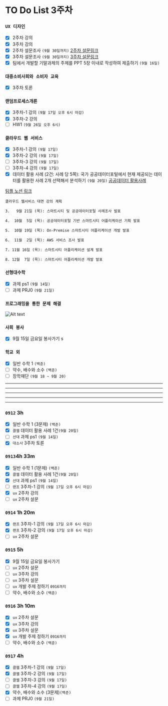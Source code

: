 # TO Do List 3주차

### `UX 디자인` 
- [x] 2주차 강의
- [x] 3주차 강의
- [x] 2주차 설문조사 `(9월 30일까지)`
[2주차 설문링크](https://forms.gle/pZPotm4uKZ8CQA8V8)
- [x] 3주차 설문조사 `(9월 30일까지)`
[3주차 설문링크](https://docs.google.com/forms/d/e/1FAIpQLSfmoUIgjP-n2Hqm2KPICQVo52DrlDkdzmaAcL3AQLiIOdTHRw/viewform)
- [x] 팀에서 개발할 기말과제의 주제를 PPT 5장 이내로 작성하여 제출하기 `(9월 16일)`

### `대중소비사회와 소비자 교육`
- [X] 3주차 토론

### `랜덤프로세스개론`
- [x] 3주차-1 강의 `(9월 17일 오후 6시 마감)`
- [x] 3주차-2 강의
- [ ] HW1 `(9월 26일 오후 6시)`

### `클라우드 웹 서비스`
- [x] 3주차-1 강의 `(9월 17일)`
- [x] 3주차-2 강의 `(9월 17일)` 
- [ ] 3주차-3 강의 `(9월 17일)`
- [ ] 3주차-4 강의 `(9월 17일)`
- [x] 데이터 활용 사례 (2건: 사례 당 5쪽): 국가 공공데이터포털에서 현재 제공되는 데이 터를 활용한 사례 2개 선택해서 분석하기 `(9월 20일)` 
[공공데이터 활용사례](https://www.data.go.kr/tcs/puc/selectPublicUseCaseListView.do)

[팀플 노션 링크](https://www.notion.so/Cloud-Web-Service-Team-Project-cb7f98e2e37c43fd98b7937e0d5018c5)
```
클라우드 웹서비스 대면 강의 계획

3.   9월 21일 (목): 스마트시티 및 공공데이터포털 사례조사 발표

4.  10월  5일 (목): 공공데이터포털 기반 스마트시티 어플리케이션 기획 발표

5.  10월 19일 (목): On-Premise 스마트시티 어플리케이션 개발 발표

6.  11월  2일 (목): AWS 서비스 조사 발표

7. 11월 16일 (목): 스마트시티 어플리케이션 설계 발표

8. 12월  7일 (목): 스마트시티 어플리케이션 개발 발표
```

### `선형대수학`
- [x] 과제 ps1 `(9월 14일)`
- [ ] 과제 PRJ0 `(9월 21일)`

### `프로그래밍을 통한 문제 해결`

![Alt text](%E1%84%91%E1%85%B3%E1%84%90%E1%85%A9%E1%86%BC%E1%84%86%E1%85%AE%E1%86%AB%E1%84%80%E1%85%A1%E1%86%BC%E1%84%8B%E1%85%B4%E1%84%80%E1%85%A8%E1%84%92%E1%85%AC%E1%86%A8%E1%84%89%E1%85%A5.png)

### `사회 봉사`
- [x] 9월 15일 금요일 봉사가기
s
### `학교 외`
- [x] 일반 수학 1 `(백준)`
- [ ] 약수, 배수와 소수 `(백준)`
- [ ] 장학재단 `(9월 18 ~ 9월 20)`

---
---
---
---
---

### `0912` 3h
- [x] 일반 수학 1 (3문제) `(백준)`
- [x] `클웹` 데이터 활용 사례 1건`(9월 20일)` 
- [ ] `선대` 과제 ps1 `(9월 14일)`
- [x] `대소사` 3주차 토론

### `0913`4h 33m
- [x] 일반 수학 1 (1문제) `(백준)`
- [x] `클웹` 데이터 활용 사례 1건`(9월 20일)` 
- [x] `선대` 과제 ps1 `(9월 14일)`
- [ ] `랜프` 3주차-1 강의 `(9월 17일 오후 6시 마감)`
- [x] `ux` 2주차 강의
- [ ] `ux` 2주차 설문

### `0914` 1h 20m
- [x] `랜프` 3주차-1 강의 `(9월 17일 오후 6시 마감)`
- [x] `랜프` 3주차-2 강의 `(9월 17일 오후 6시 마감)`
- [ ] `ux` 2주차 설문

### `0915` 5h
- [X] 9월 15일 금요일 봉사가기
- [ ] `ux` 2주차 설문
- [ ] `ux` 3주차 강의
- [ ] `ux` 3주차 설문
- [ ] `ux` 개발 주제 정하기 `0916까지`
- [ ] 약수, 배수와 소수 `(백준)`

### `0916` 3h 10m
- [x] `ux` 2주차 설문
- [x] `ux` 3주차 강의
- [x] `ux` 3주차 설문
- [x] `ux` 개발 주제 정하기 `0916까지`
- [ ] 약수, 배수와 소수 `(백준)`

### `0917` 4h
- [x] `클웹` 3주차-1 강의 `(9월 17일)`
- [x] `클웹` 3주차-2 강의 `(9월 17일)` 
- [ ] `클웹` 3주차-3 강의 `(9월 17일)`
- [ ] `클웹` 3주차-4 강의 `(9월 17일)`
- [X] 약수, 배수와 소수 (3문제)`(백준)`
- [ ] 과제 PRJ0 `(9월 21일)`